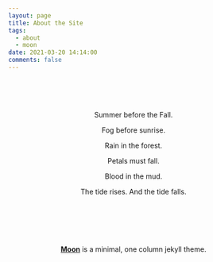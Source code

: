 ```yaml
---
layout: page
title: About the Site
tags:
  - about
  - moon
date: 2021-03-20 14:14:00
comments: false
---
```


<center>&nbsp;</center>

<center>&nbsp;</center>

<center>&nbsp;</center>

<center><p>Summer before the Fall.</p><p>Fog before sunrise.</p><p>Rain in the forest.</p><p>Petals must fall.</p><p>Blood in the mud.</p><p>The tide rises. And the tide falls.</p></center>

<center>&nbsp;</center>

<center>&nbsp;</center>

<center>&nbsp;</center>

<center>&nbsp;</center>

<center>&nbsp;</center>

<center><a href="http://taylantatli.github.io/Moon"><b>Moon</b></a> is a minimal, one column jekyll theme.</center>
